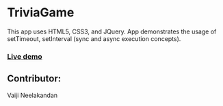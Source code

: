 # TriviaGame

This app uses HTML5, CSS3, and JQuery. App demonstrates the usage of setTimeout, setInterval (sync and async execution concepts).

### [Live demo](https://trivia-game-jquery-settime.herokuapp.com/)

## Contributor:
Vaiji Neelakandan
